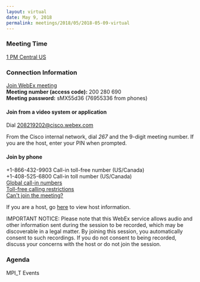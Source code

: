 ```yaml
---
layout: virtual
date: May 9, 2018
permalink: meetings/2018/05/2018-05-09-virtual
---
```


### Meeting Time

[1 PM Central US](https://www.timeanddate.com/worldclock/fixedtime.html?msg=MPI+Forum+Virtual+Meeting&iso=20180411T13&p1=64&ah=1)

### Connection Information

[Join WebEx meeting](https://cisco.webex.com/ciscosales/j.php?MTID=m363649ee07cf1822031e0edfecb551be)<br>
**Meeting number (access code):** 200 280 690<br>
**Meeting password:** sMX55d36 (76955336 from phones)<br>


#### Join from a video system or application

Dial [208219202@cisco.webex.com](sip:208219202@cisco.webex.com)

From the Cisco internal network, dial *267* and the 9-digit meeting number. If
you are the host, enter your PIN when prompted.

#### Join by phone

+1-866-432-9903 Call-in toll-free number (US/Canada)<br>
+1-408-525-6800 Call-in toll number (US/Canada)<br>
[Global call-in numbers](https://cisco.webex.com/ciscosales/globalcallin.php?serviceType=MC&ED=413558937&tollFree=1)<br>
[Toll-free calling restrictions](https://www.webex.com/pdf/tollfree_restrictions.pdf)<br>
[Can't join the meeting?](https://help.webex.com/docs/DOC-5412)<br>

If you are a host, go
[here](https://cisco.webex.com/ciscosales/j.php?MTID=m53c275dd4f0efadb514512bb2ae5678a)
to view host information.

IMPORTANT NOTICE: Please note that this WebEx service allows audio and other
information sent during the session to be recorded, which may be discoverable in
a legal matter. By joining this session, you automatically consent to such
recordings. If you do not consent to being recorded, discuss your concerns with
the host or do not join the session.

### Agenda

MPI_T Events
